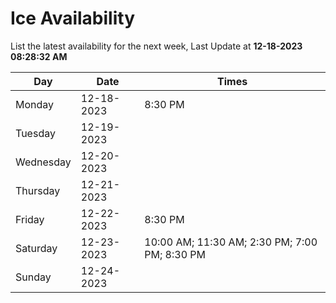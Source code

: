 # Ice Availability

List the latest availability for the next week, Last Update at **12-18-2023 08:28:32 AM**

| Day         | Date        | Times       |
| ----------- | ----------- | ----------- |
|Monday|12-18-2023|8:30 PM|
|Tuesday|12-19-2023||
|Wednesday|12-20-2023||
|Thursday|12-21-2023||
|Friday|12-22-2023|8:30 PM|
|Saturday|12-23-2023|10:00 AM; 11:30 AM; 2:30 PM; 7:00 PM; 8:30 PM|
|Sunday|12-24-2023||
